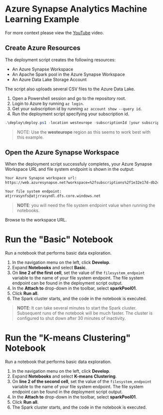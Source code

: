 # Azure Synapse Analytics Machine Learning Example

For more context please view the [YouTube](https://youtu.be/gHgcR1QZ4PE) video.

## Create Azure Resources

The deployment script creates the following resources:

- An Azure Synapse Workspace
- An Apache Spark pool in the Azure Synapse Workspace
- An Azure Data Lake Storage Account

The script also uploads several CSV files to the Azure Data Lake.

1. Open a Powershell session and go to the repository root.
2. Login to Azure by running `az login`.
3. Get your subscription id by running `az account show --query id`.
4. Run the deployment script specifying your subscription id.

```powershell
.\deploy\deploy.ps1 -location westeurope -subscriptionId [your subscription id]
```

> NOTE: Use the **westeurope** region as this seems to work best with this example.

## Open the Azure Synapse Workspace

When the deployment script successfuly completes, your Azure Synapse Workspace URL and file system endpoint is shown in the output:

```bash
Your Azure Synapse workspace url:
https://web.azuresynapse.net?workspace=%2fsubscriptions%2f1e32e17d-db2c-4254-ac01-5010575e89dd%2fresourceGroups%2fsynapsepoc-atjrra-rg%2fproviders%2fMicrosoft.Synapse%2fworkspaces%2fatjrrasynws

Your file system endpoint:
atjrrasynfs@atjrrasyndl.dfs.core.windows.net
```

> **NOTE**: you will need the file system endpoint value when running the notebooks.

Browse to the workspace URL.

# Run the "Basic" Notebook

Run a notebook that performs basic data exploration.

1. In the navigation menu on the left, click **Develop**.
2. Expand **Notebooks** and select **Basic**.
3. On **line 2 of the first cell**, set the value of the `filesystem_endpoint` variable to the name of your file system endpoint. The file system endpoint can be found in the deployment script output.
4. In the **Attach to** drop-down in the toolbar, select **sparkPool01**.
5. Click **Run all**.
6. The Spark cluster starts, and the code in the notebook is executed.

> **NOTE**: It can take several minutes to start the Spark cluster. Subsequent runs of the notebook will be much faster. The cluster is configured to shut down after 30 minutes of inactivity.

# Run the "K-means Clustering" Notebook

Run a notebook that performs basic data exploration.

1. In the navigation menu on the left, click **Develop**.
2. Expand **Notebooks** and select **K-means Clustering**.
3. On **line 2 of the second cell**, set the value of the `filesystem_endpoint` variable to the name of your file system endpoint. The file system endpoint can be found in the deployment script output.
4. In the **Attach to** drop-down in the toolbar, select **sparkPool01**.
5. Click **Run all**.
6. The Spark cluster starts, and the code in the notebook is executed.
